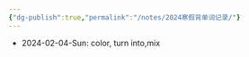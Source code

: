 ```yaml
---
{"dg-publish":true,"permalink":"/notes/2024寒假背单词记录/"}
---
```


- 2024-02-04-Sun: color, turn into,mix